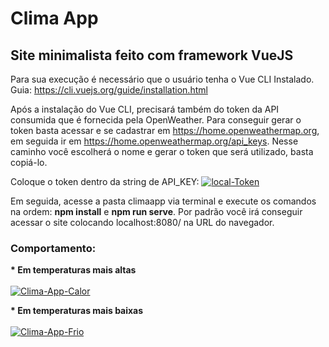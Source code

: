 # Clima App

<h2>Site minimalista feito com framework VueJS</h2>

Para sua execução é necessário que o usuário tenha o Vue CLI Instalado. <br>
Guia: https://cli.vuejs.org/guide/installation.html

Após a instalação do Vue CLI, precisará também do token da API consumida que é fornecida pela OpenWeather. Para conseguir gerar o token basta acessar e se cadastrar em https://home.openweathermap.org, em seguida ir em https://home.openweathermap.org/api_keys. Nesse caminho você escolherá o nome e gerar o token que será utilizado, basta copiá-lo.

Coloque o token dentro da string de API_KEY:
<a href="https://imgbb.com/"><img src="https://i.ibb.co/kx6BnRm/local-Token.png" alt="local-Token" border="0"></a>

Em seguida, acesse a pasta climaapp via terminal e execute os comandos na ordem: <b>npm install</b> e <b>npm run serve</b>.
Por padrão você irá conseguir acessar o site colocando localhost:8080/ na URL do navegador. 

<h3>Comportamento: </h3>
<b>* Em temperaturas mais altas</b><br>
<br>
<a href="https://ibb.co/BfFRMfy"><img src="https://i.ibb.co/kGvFCG4/Clima-App-Calor.jpg" alt="Clima-App-Calor" border="0"></a>

<b>* Em temperaturas mais baixas</b><br>
<br>
<a href="https://ibb.co/JCtwhbT"><img src="https://i.ibb.co/LvRXGqy/Clima-App-Frio.jpg" alt="Clima-App-Frio" border="0"></a>


